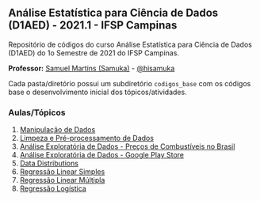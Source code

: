 ## Análise Estatística para Ciência de Dados (D1AED) - 2021.1 - IFSP Campinas
Repositório de códigos do curso Análise Estatística para Ciência de Dados (D1AED) do 1o Semestre de 2021 do IFSP Campinas.

**Professor:** [Samuel Martins (Samuka)](http://hisamuka.github.io/) - [@hisamuka](https://github.com/hisamuka)

Cada pasta/diretório possui um subdiretório `codigos_base` com os códigos base o desenvolvimento inicial dos tópicos/atividades.

### Aulas/Tópicos
1. [Manipulação de Dados](https://github.com/xavecoding/IFSP-CMP-D1AED-2021.1/tree/main/manipulacao_de_dados)
2. [Limpeza e Pré-processamento de Dados](https://github.com/xavecoding/IFSP-CMP-D1AED-2021.1/blob/main/analise_exploratoria_de_dados/limpeza_e_preprocessamento_de_dados_googleplaystore.ipynb)
3. [Análise Exploratória de Dados - Preços de Combustíveis no Brasil](https://github.com/xavecoding/IFSP-CMP-D1AED-2021.1/blob/main/analise_exploratoria_de_dados/analise_exploratoria_de_dados_precos_combustiveis.ipynb)
4. [Análise Exploratória de Dados - Google Play Store](https://github.com/xavecoding/IFSP-CMP-D1AED-2021.1/blob/main/analise_exploratoria_de_dados/analise_exploratoria_de_dados_googleplaystore.ipynb)
5. [Data Distributions](https://github.com/xavecoding/IFSP-CMP-D1AED-2021.1/tree/main/data_distributions)
6. [Regressão Linear Simples](https://github.com/xavecoding/IFSP-CMP-D1AED-2021.1/blob/main/regressao_linear/regressao_linear_simples.ipynb)
6. [Regressão Linear Múltipla](https://github.com/xavecoding/IFSP-CMP-D1AED-2021.1/blob/main/regressao_linear/regressao_linear_multipla.ipynb)
7. [Regressão Logística](https://github.com/xavecoding/IFSP-CMP-D1AED-2021.1/tree/main/regressao_logistica)
